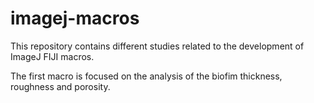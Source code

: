 # imagej-macros

This repository contains different studies related to the development of ImageJ FIJI macros.

The first macro is focused on the analysis of the biofim thickness, roughness and porosity.

